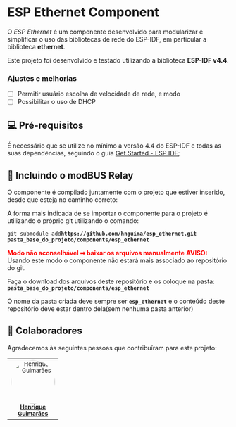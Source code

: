 # ESP Ethernet Component

O *ESP Ethernet* é um componente desenvolvido para modularizar e simplificar o uso das bibliotecas de rede do ESP-IDF, em particular a biblioteca **ethernet**.   

Este projeto foi desenvolvido e testado utilizando a biblioteca **ESP-IDF v4.4**.


### Ajustes e melhorias

- [ ] Permitir usuário escolha de velocidade de rede, e modo
- [ ] Possibilitar o uso de DHCP

## 💻 Pré-requisitos

É necessário que se utilize no mínimo a versão 4.4 do ESP-IDF e todas as suas dependências, seguindo o guia [Get Started - ESP IDF](https://docs.espressif.com/projects/esp-idf/en/latest/esp32/get-started/index.html);

## 🚀 Incluindo o modBUS Relay

O componente é compilado juntamente com o projeto que estiver inserido, desde que esteja no caminho correto:

A forma mais indicada de se importar o componente para o projeto é utilizando o próprio git utilizando o comando:

`git submodule add`**`https://github.com/hnguima/esp_ethernet.git pasta_base_do_projeto/components/esp_ethernet`**

<span style="color:red; font-weight: bold">Modo não aconselhável ➡ baixar os arquivos manualmente</span>
<span style="color:red; font-weight: bold">AVISO:</span> Usando este modo o componente não estará mais associado ao repositório do git.

Faça o download dos arquivos deste repositório e os coloque na pasta: **`pasta_base_do_projeto/components/esp_ethernet`**

O nome da pasta criada deve sempre ser **`esp_ethernet`** e o conteúdo deste repositório deve estar dentro dela(sem nenhuma pasta anterior) 

## 🤝 Colaboradores

Agradecemos às seguintes pessoas que contribuíram para este projeto:

<table>
  <tr>
    <td align="center" style="width: 100px; vertical-align: top; line-height: 1.2; border: none!important;">
      <a href="#" style="font-size: 13px;">
        <img src="https://media-exp2.licdn.com/dms/image/C4E03AQHDCF-iuQ_krQ/profile-displayphoto-shrink_800_800/0/1588645191329?e=1662595200&v=beta&t=uWlJpnMyvzGLXq0eDbPz14uVBGWdxT6vsbbJhVnW6mc" width="100px;" alt="Henrique Guimarães" style="border-radius: 50px;"/><br>
        <b>Henrique Guimarães</b>
      </a>
    </td>
  </tr>
</table>